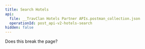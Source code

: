```yaml
---
title: Search Hotels
api:
  file: __TravClan Hotels Partner APIs.postman_collection.json
  operationId: post_api-v2-hotels-search
hidden: false
---
```

Does this break the page?